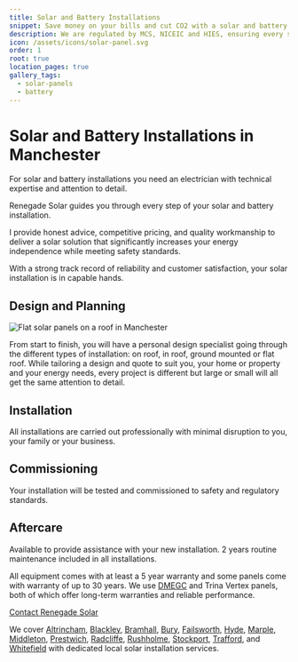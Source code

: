 ```yaml
---
title: Solar and Battery Installations
snippet: Save money on your bills and cut CO2 with a solar and battery combo.
description: We are regulated by MCS, NICEIC and HIES, ensuring every system we install is completed to the highest standard.
icon: /assets/icons/solar-panel.svg
order: 1
root: true
location_pages: true
gallery_tags:
  - solar-panels
  - battery
---
```


# Solar and Battery Installations in Manchester

For solar and battery installations you need an electrician with technical expertise and attention to detail.

Renegade Solar guides you through every step of your solar and battery installation.

I provide honest advice, competitive pricing, and quality workmanship to deliver a solar solution that significantly increases your energy independence while meeting safety standards.

With a strong track record of reliability and customer satisfaction, your solar installation is in capable hands.

## Design and Planning

<div class="center-right">
  <img src="/assets/photos/flat-solar-panels.jpg" alt="Flat solar panels on a roof in Manchester" eleventy:ignore />
</div>

From start to finish, you will have a personal design specialist going through the different types of installation: on roof, in roof, ground mounted or flat roof. While tailoring a design and quote to suit you, your home or property and your energy needs, every project is different but large or small will all get the same attention to detail.

## Installation

All installations are carried out professionally with minimal disruption to you, your family or your business.

## Commissioning

Your installation will be tested and commissioned to safety and regulatory standards.

## Aftercare

Available to provide assistance with your new installation. 2 years routine maintenance included in all installations.

All equipment comes with at least a 5 year warranty and some panels come with warranty of up to 30 years. We use [DMEGC](/dmegc-solar-panel-installer-manchester/) and Trina Vertex panels, both of which offer long-term warranties and reliable performance.

<a class="btn primary-btn" href="/contact/">Contact Renegade Solar</a>

We cover [Altrincham](/services/solar-and-battery-installations/altrincham/), [Blackley](/services/solar-and-battery-installations/blackley/), [Bramhall](/services/solar-and-battery-installations/bramhall/), [Bury](/services/solar-and-battery-installations/bury/), [Failsworth](/services/solar-and-battery-installations/failsworth/), [Hyde](/services/solar-and-battery-installations/hyde/), [Marple](/services/solar-and-battery-installations/marple/), [Middleton](/services/solar-and-battery-installations/middleton/), [Prestwich](/services/solar-and-battery-installations/prestwich/), [Radcliffe](/services/solar-and-battery-installations/radcliffe/), [Rushholme](/services/solar-and-battery-installations/rushholme/), [Stockport](/services/solar-and-battery-installations/stockport/), [Trafford](/services/solar-and-battery-installations/trafford/), and [Whitefield](/services/solar-and-battery-installations/whitefield/) with dedicated local solar installation services.
